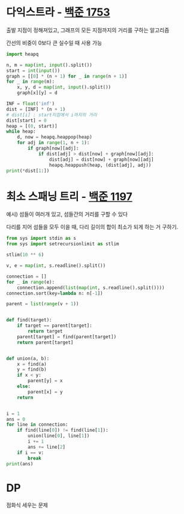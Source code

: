 # 다익스트라 - [백준 1753](https://www.acmicpc.net/problem/1753)

출발 지점이 정해져있고, 그래프의 모든 지점까지의 거리를 구하는 알고리즘

간선의 비중이 0보다 큰 실수일 때 사용 가능

```python
import heapq

n, m = map(int, input().split())
start = int(input())
graph = [[0] * (n + 1) for _ in range(n + 1)]
for _ in range(m):
    x, y, d = map(int, input().split())
    graph[x][y] = d

INF = float('inf')
dist = [INF] * (n + 1)
# dist[i] : start지점에서 i까지의 거리
dist[start] = 0
heap = [(0, start)]
while heap:
    d, now = heapq.heappop(heap)
    for adj in range(1, n + 1):
        if graph[now][adj]:
            if dist[adj] > dist[now] + graph[now][adj]:
                dist[adj] = dist[now] + graph[now][adj]
                heapq.heappush(heap, (dist[adj], adj))
print(*dist[1:])
```



# 최소 스패닝 트리 - [백준 1197](https://www.acmicpc.net/problem/1197)

예시) 섬들이 여러개 있고, 섬들간의 거리를 구할 수 있다

다리를 지어 섬들을 모두 이을 때, 다리 길이의 합이 최소가 되게 하는 거 구하기.

```python
from sys import stdin as s
from sys import setrecursionlimit as stlim

stlim(10 ** 6)

v, e = map(int, s.readline().split())

connection = []
for _ in range(e):
    connection.append(list(map(int, s.readline().split())))
connection.sort(key=lambda n: n[-1])

parent = list(range(v + 1))


def find(target):
    if target == parent[target]:
        return target
    parent[target] = find(parent[target])
    return parent[target]


def union(a, b):
    x = find(a)
    y = find(b)
    if x < y:
        parent[y] = x
    else:
        parent[x] = y
    return


i = 1
ans = 0
for line in connection:
    if find(line[0]) != find(line[1]):
        union(line[0], line[1])
        i += 1
        ans += line[2]
    if i == v:
        break
print(ans)
```



# DP

점화식 세우는 문제

